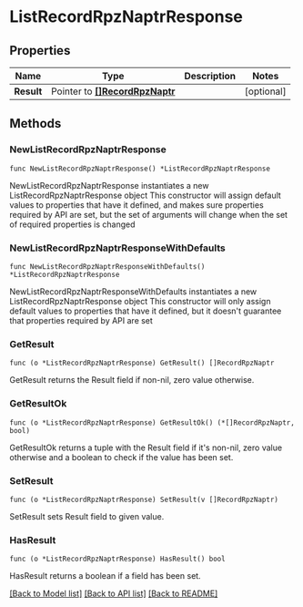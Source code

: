 # ListRecordRpzNaptrResponse

## Properties

Name | Type | Description | Notes
------------ | ------------- | ------------- | -------------
**Result** | Pointer to [**[]RecordRpzNaptr**](RecordRpzNaptr.md) |  | [optional] 

## Methods

### NewListRecordRpzNaptrResponse

`func NewListRecordRpzNaptrResponse() *ListRecordRpzNaptrResponse`

NewListRecordRpzNaptrResponse instantiates a new ListRecordRpzNaptrResponse object
This constructor will assign default values to properties that have it defined,
and makes sure properties required by API are set, but the set of arguments
will change when the set of required properties is changed

### NewListRecordRpzNaptrResponseWithDefaults

`func NewListRecordRpzNaptrResponseWithDefaults() *ListRecordRpzNaptrResponse`

NewListRecordRpzNaptrResponseWithDefaults instantiates a new ListRecordRpzNaptrResponse object
This constructor will only assign default values to properties that have it defined,
but it doesn't guarantee that properties required by API are set

### GetResult

`func (o *ListRecordRpzNaptrResponse) GetResult() []RecordRpzNaptr`

GetResult returns the Result field if non-nil, zero value otherwise.

### GetResultOk

`func (o *ListRecordRpzNaptrResponse) GetResultOk() (*[]RecordRpzNaptr, bool)`

GetResultOk returns a tuple with the Result field if it's non-nil, zero value otherwise
and a boolean to check if the value has been set.

### SetResult

`func (o *ListRecordRpzNaptrResponse) SetResult(v []RecordRpzNaptr)`

SetResult sets Result field to given value.

### HasResult

`func (o *ListRecordRpzNaptrResponse) HasResult() bool`

HasResult returns a boolean if a field has been set.


[[Back to Model list]](../README.md#documentation-for-models) [[Back to API list]](../README.md#documentation-for-api-endpoints) [[Back to README]](../README.md)


